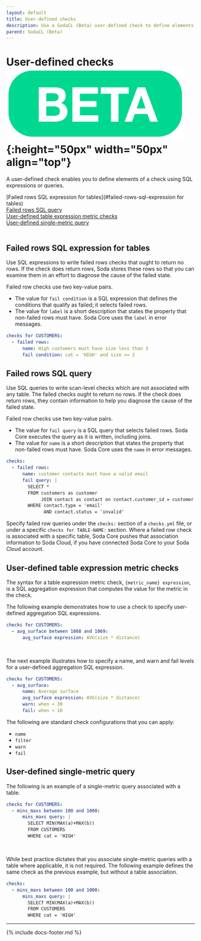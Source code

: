 ```yaml
---
layout: default
title: User-defined checks
description: Use a SodaCL (Beta) user-defined check to define elements of a check using SQL expressions or queries.
parent: SodaCL (Beta)
---
```


# User-defined checks ![beta](/assets/images/beta.png){:height="50px" width="50px" align="top"}

A user-defined check enables you to define elements of a check using SQL expressions or queries.

[Failed rows SQL expression for tables](#failed-rows-sql-expression for tables)<br />
[Failed rows SQL query](#failed-rows-swl-query)<br />
[User-defined table expression metric checks](#user-defined-table-expression-metric-checks)<br />
[User-defined single-metric query](#user-defined-single-metric-query)<br />
<br />


## Failed rows SQL expression for tables

Use SQL expressions to write failed rows checks that ought to return no rows. If the check does return rows, Soda stores these rows so that you can examine them in an effort to diagnose the cause of the failed state. 

Failed row checks use two key-value pairs.
* The value for `fail condition` is a SQL expression that defines the conditions that qualify as failed; it selects failed rows. 
* The value for `label` is a short description that states the property that non-failed rows must have. Soda Core uses the `label` in error messages.

```yaml
checks for CUSTOMERS:
  - failed rows:
      name: High customers must have size less than 3
      fail condition: cat = 'HIGH' and size >= 3
```

<!--
(Coming soon) add example that shows how variables are used in the rows fail when expression

(Coming soon) doc when/how Soda Cloud sync identity gets updated, how to prevent it.
-->

## Failed rows SQL query

Use SQL queries to write scan-level checks which are not associated with any table. The failed checks ought to return no rows. If the check does return rows, they contain information to help you diagnose the cause of the failed state.

Failed row checks use two key-value pairs.
* The value for `fail query` is a SQL query that selects failed rows. Soda Core executes the query as it is written, including joins.
* The value for `name` is a short description that states the property that non-failed rows must have. Soda Core uses the `name` in error messages.

```yaml
checks:
  - failed rows:
      name: customer contacts must have a valid email
      fail query: |
        SELECT *
        FROM customers as customer
             JOIN contact as contact on contact.customer_id = customer.id
        WHERE contact.type = 'email'
              AND contact.status = 'invalid'
```

Specify failed row queries  under the `checks:` section of a `checks.yml` file, or under a specific `checks for TABLE-NAME:` section. Where a failed row check is associated with a specific table, Soda Core pushes that association information to Soda Cloud, if you have connected Soda Core to your Soda Cloud account.


## User-defined table expression metric checks

The syntax for a table expression metric check, `{metric_name} expression`, is a SQL aggregation expression that computes the value for the metric in the check.

The following example demonstrates how to use a check to specify user-defined aggregation SQL expressions.
```yaml
checks for CUSTOMERS:
  - avg_surface between 1068 and 1069:
      avg_surface expression: AVG(size * distance)
```

<br />

The next example illustrates how to specify a name, and warn and fail levels for a user-defined aggregation SQL expression.
```yaml
checks for CUSTOMERS:
  - avg_surface:
      name: Average surface
      avg_surface expression: AVG(size * distance)
      warn: when < 30
      fail: when < 10
```

The following are standard check configurations that you can apply: 
* `name` 
* `filter`
* `warn`
* `fail`

## User-defined single-metric query

The following is an example of a single-metric query associated with a table.
```yaml
checks for CUSTOMERS:
  - mins_maxs between 100 and 1000:
      mins_maxs query: |
        SELECT MIN(MAX(a)+MAX(b))
        FROM CUSTOMERS
        WHERE cat = 'HIGH'
```

<br />

While best practice dictates that you associate single-metric queries with a table where applicable, it is not required. The following example defines the same check as the previous example, but without a table association.
```yaml
checks:
  - mins_maxs between 100 and 1000:
      mins_maxs query: |
        SELECT MIN(MAX(a)+MAX(b))
        FROM CUSTOMERS
        WHERE cat = 'HIGH'
```
<!--
## User-defined multi numeric metrics query

(Coming soon)
```yaml
checks:
  - min_maxs between 100 and 1000:
  - max_mins between 10 and 500:

queries:
   mins and maxs: |
       SELECT MIN(MAX(a)+MAX(b)) as min_maxs,
       MAX(MIN(a)+MIN(b)) as max_mins
       FROM CUSTOMERS
       WHERE cat = 'HIGH'
```

Aliases in the select statement will be used to map the query results to metrics in the checks and then checks are executed with the query results.
-->
---
{% include docs-footer.md %}
